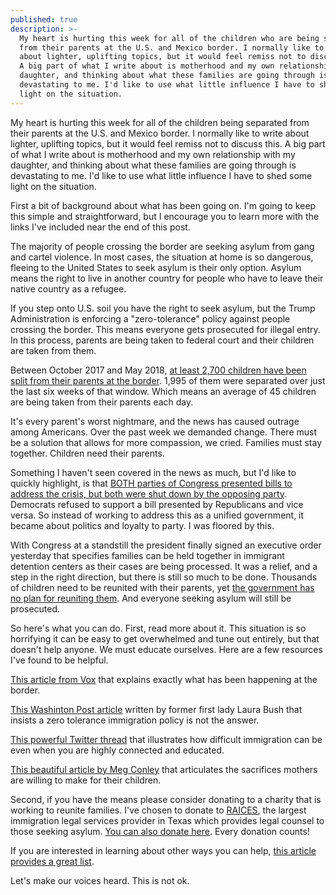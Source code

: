 ```yaml
---
published: true
description: >-
  My heart is hurting this week for all of the children who are being separated
  from their parents at the U.S. and Mexico border. I normally like to write
  about lighter, uplifting topics, but it would feel remiss not to discuss this.
  A big part of what I write about is motherhood and my own relationship with my
  daughter, and thinking about what these families are going through is
  devastating to me. I'd like to use what little influence I have to shed some
  light on the situation.
---
```

My heart is hurting this week for all of the children being separated from their parents at the U.S. and Mexico border. I normally like to write about lighter, uplifting topics, but it would feel remiss not to discuss this. A big part of what I write about is motherhood and my own relationship with my daughter, and thinking about what these families are going through is devastating to me. I'd like to use what little influence I have to shed some light on the situation. 

First a bit of background about what has been going on. I'm going to keep this simple and straightforward, but I encourage you to learn more with the links I've included near the end of this post. 

The majority of people crossing the border are seeking asylum from gang and cartel violence. In most cases, the situation at home is so dangerous, fleeing to the United States to seek asylum is their only option. Asylum means the right to live in another country for people who have to leave their native country as a refugee. 

If you step onto U.S. soil you have the right to seek asylum, but the Trump Administration is enforcing a "zero-tolerance" policy against people crossing the border. This means everyone gets prosecuted for illegal entry. In this process, parents are being taken to federal court and their children are taken from them.

Between October 2017 and May 2018, [at least 2,700 children have been split from their parents at the border](https://www.vox.com/2018/6/11/17443198/children-immigrant-families-separated-parents). 1,995 of them were separated over just the last six weeks of that window. Which means an average of 45 children are being taken from their parents each day. 

It's every parent's worst nightmare, and the news has caused outrage among Americans. Over the past week we demanded change. There must be a solution that allows for more compassion, we cried. Families must stay together. Children need their parents. 

Something I haven't seen covered in the news as much, but I'd like to quickly highlight, is that [BOTH parties of Congress presented bills to address the crisis, but both were shut down by the opposing party](http://thehill.com/homenews/senate/393069-schumer-rejects-gop-proposal-to-address-border-crisis). Democrats refused to support a bill presented by Republicans and vice versa. So instead of working to address this as a unified government, it became about politics and loyalty to party. I was floored by this.

With Congress at a standstill the president finally signed an executive order yesterday that specifies families can be held together in immigrant detention centers as their cases are being processed. It was a relief, and a step in the right direction, but there is still so much to be done. Thousands of children need to be reunited with their parents, yet [the government has no plan for reuniting them](https://www.vox.com/2018/6/20/17484300/read-trump-executive-order-family-separation-immigration-full-text). And everyone seeking asylum will still be prosecuted. 

So here's what you can do. First, read more about it. This situation is so horrifying it can be easy to get overwhelmed and tune out entirely, but that doesn't help anyone. We must educate ourselves. Here are a few resources I've found to be helpful. 

[This article from Vox](https://www.vox.com/2018/6/11/17443198/children-immigrant-families-separated-parents) that explains exactly what has been happening at the border. 

[This Washinton Post article](https://www.washingtonpost.com/opinions/laura-bush-separating-children-from-their-parents-at-the-border-breaks-my-heart/2018/06/17/f2df517a-7287-11e8-9780-b1dd6a09b549_story.html?utm_term=.1caf80385988) written by former first lady Laura Bush that insists a zero tolerance immigration policy is not the answer. 

[This powerful Twitter thread](https://twitter.com/petit_elefant/status/1008131022280519680) that illustrates how difficult immigration can be even when you are highly connected and educated. 

[This beautiful article by Meg Conley](https://medium.com/s/story/suffer-little-children-8a204503eb9e) that articulates the sacrifices mothers are willing to make for their children. 

Second, if you have the means please consider donating to a charity that is working to reunite families. I've chosen to donate to [RAICES](https://actionnetwork.org/fundraising/leafund), the largest immigration legal services provider in Texas which provides legal counsel to those seeking asylum. [You can also donate here](https://actionnetwork.org/fundraising/leafund). Every donation counts!

If you are interested in learning about other ways you can help, [this article provides a great list](https://slate.com/news-and-politics/2018/06/how-you-can-fight-family-separation-at-the-border.html). 

Let's make our voices heard. This is not ok. 